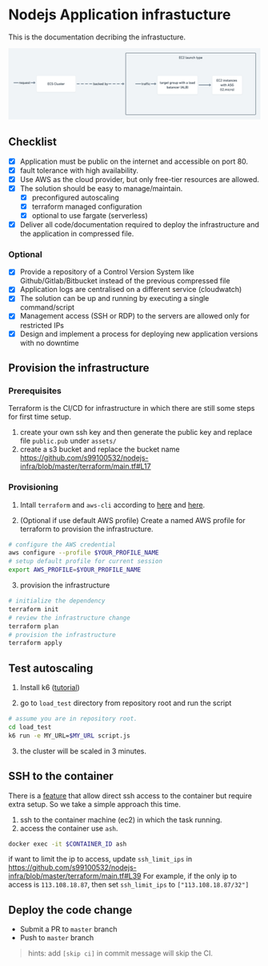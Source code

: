 # Nodejs Application infrastucture

This is the documentation decribing the infrastucture.

![alt text](da52993d-035b-4c64-afb7-2f668f1caa05.png "Overview")

## Checklist

- [x] Application must be public on the internet and accessible on port 80.
- [x] fault tolerance with high availability.
- [x] Use AWS as the cloud provider, but only free-tier resources are allowed.
- [x] The solution should be easy to manage/maintain.
  - [x] preconfigured autoscaling
  - [x] terraform managed configuration
  - [x] optional to use fargate (serverless)
- [x] Deliver all code/documentation required to deploy the infrastructure and the application in compressed file.

### Optional

- [x] Provide a repository of a Control Version System like Github/Gitlab/Bitbucket instead of the previous compressed file
- [x] Application logs are centralised on a different service (cloudwatch)
- [x] The solution can be up and running by executing a single command/script
- [x] Management access (SSH or RDP) to the servers are allowed only for restricted IPs
- [x] Design and implement a process for deploying new application versions with no downtime

## Provision the infrastructure

### Prerequisites

Terraform is the CI/CD for infrastructure in which there are still some steps for first time setup.

1. create your own ssh key and then generate the public key and replace file `public.pub` under `assets/`
2. create a s3 bucket and replace the bucket name https://github.com/s99100532/nodejs-infra/blob/master/terraform/main.tf#L17

### Provisioning

1. Intall `terraform` and `aws-cli` according to [here](https://learn.hashicorp.com/tutorials/terraform/install-cli) and [here](https://docs.aws.amazon.com/cli/latest/userguide/getting-started-install.html).

2. (Optional if use default AWS profile) Create a named AWS profile for terraform to provision the infrastructure.

```sh
# configure the AWS credential
aws configure --profile $YOUR_PROFILE_NAME
# setup default profile for current session
export AWS_PROFILE=$YOUR_PROFILE_NAME
```

3. provision the infrastructure

```sh
# initialize the dependency
terraform init
# review the infrastructure change
terraform plan
# provision the infrastructure
terraform apply
```

## Test autoscaling

1. Install k6 ([tutorial](https://k6.io/docs/getting-started/installation/))

2. go to `load_test` directory from repository root and run the script

```sh
# assume you are in repository root.
cd load_test
k6 run -e MY_URL=$MY_URL script.js
```

3. the cluster will be scaled in 3 minutes.

## SSH to the container

There is a [feature](https://aws.amazon.com/tw/blogs/containers/new-using-amazon-ecs-exec-access-your-containers-fargate-ec2/) that allow direct ssh access to the container but require extra setup. So we take a simple approach this time.

1. ssh to the container machine (ec2) in which the task running.
2. access the container use `ash`. 
```sh
docker exec -it $CONTAINER_ID ash
```

if want to limit the ip to access, update `ssh_limit_ips` in https://github.com/s99100532/nodejs-infra/blob/master/terraform/main.tf#L39
For example, if the only ip to access is `113.108.18.87`, then set `ssh_limit_ips` to `["113.108.18.87/32"]`


## Deploy the code change
- Submit a PR to `master` branch
- Push to `master` branch

> hints: add `[skip ci]` in commit message will skip the CI.